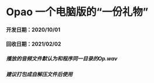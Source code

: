 # Opao 一个电脑版的“一份礼物”

#### 开发日期：2020/10/01

#### 回收日期：2021/02/02

##### **播放的音频文件默认为和程序同一目录的Op.wav**
##### **建议打包成自解压文件后使用**
